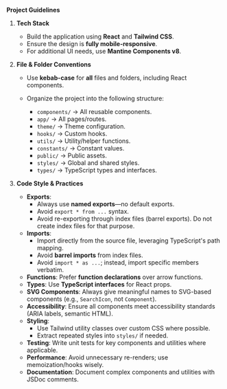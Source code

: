 **Project Guidelines**

1. **Tech Stack**

   - Build the application using **React** and **Tailwind CSS**.
   - Ensure the design is **fully mobile-responsive**.
   - For additional UI needs, use **Mantine Components v8**.

2. **File & Folder Conventions**

   - Use **kebab-case** for **all** files and folders, including React components.
   - Organize the project into the following structure:

     - `components/` → All reusable components.
     - `app/` → All pages/routes.
     - `theme/` → Theme configuration.
     - `hooks/` → Custom hooks.
     - `utils/` → Utility/helper functions.
     - `constants/` → Constant values.
     - `public/` → Public assets.
     - `styles/` → Global and shared styles.
     - `types/` → TypeScript types and interfaces.

3. **Code Style & Practices**

   - **Exports**:
     - Always use **named exports**—no default exports.
     - Avoid `export * from ...` syntax.
     - Avoid re-exporting through index files (barrel exports). Do not create index files for that purpose.
   - **Imports**:
     - Import directly from the source file, leveraging TypeScript's path mapping.
     - Avoid **barrel imports** from index files.
     - Avoid `import * as ...`; instead, import specific members verbatim.
   - **Functions**: Prefer **function declarations** over arrow functions.
   - **Types**: Use **TypeScript interfaces** for React props.
   - **SVG Components**: Always give meaningful names to SVG-based components (e.g., `SearchIcon`, not `Component`).
   - **Accessibility**: Ensure all components meet accessibility standards (ARIA labels, semantic HTML).
   - **Styling**:
     - Use Tailwind utility classes over custom CSS where possible.
     - Extract repeated styles into `styles/` if needed.
   - **Testing**: Write unit tests for key components and utilities where applicable.
   - **Performance**: Avoid unnecessary re-renders; use memoization/hooks wisely.
   - **Documentation**: Document complex components and utilities with JSDoc comments.
